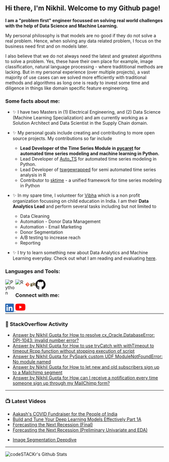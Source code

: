 ## Hi there, I'm Nikhil. Welcome to my Github page!

**I am a "problem first" engineer focussed on solving real world challenges with the help of Data Science and Machine Learning.** 

My personal philosophy is that models are no good if they do not solve a real problem. Hence, when solving any data related problem, I focus on the business need first and on models later.

I also believe that we do not always need the latest and greatest algorithms to solve a problem. Yes, these have their own place for example, image classification, natural language processing - where tradititional methods are lacking. But in my personal experience (over multiple projects), a vast majority of use cases can we solved more efficiently with traditional methods and algorithms as long one is ready to invest some time and diligence in things like domain specific feature engineering.   

### Some facts about me:

* :sparkles: I have two Masters in (1) Electrical Engineering, and (2) Data Science (Machine Learning Specialization) and am currently working as a Solution Architect and Data Scientist in the Supply Chain domain.

* :sparkles: My personal goals include creating and contributing to more open source projects. My contributions so far include
    - **Lead Developer of the Time Series Module in [pycaret](https://github.com/pycaret/pycaret) for automated time series modeling and machine learning in Python.**
    - Lead Developer of [Auto_TS](https://github.com/AutoViML/Auto_TS) for automated time series modeling in Python.
    - Lead Developer of [tswgewrapped](https://github.com/josephsdavid/tswgewrapped) for semi automated time series analysis in R
    - Contributor to [sktime](https://github.com/alan-turing-institute/sktime) - a unified framework for time series modeling in Python

-  :sparkles: In my spare time, I volunteer for [Vibha](https://vibha.org/) which is a non profit organization focussing on child education in India. I am their **Data Analytics Lead** and perform several tasks including but not limited to 
    - Data Cleaning
    - Automation - Donor Data Management
    - Automation - Email Marketing
    - Donor Segmentation
    - A/B testing to increase reach
    - Reporting 

-  :sparkles: I try to learn something new about Data Analytics and Machine Learning everyday. Check out what I am reading and evaluating [here](https://github.com/ngupta23/Data-Science-Knowlege-Base).


### Languages and Tools:

[<img align="left" alt="Python" width="32px" src="https://upload.wikimedia.org/wikipedia/commons/thumb/c/c3/Python-logo-notext.svg/200px-Python-logo-notext.svg.png" />][GitHub]
[<img align="left" alt="R" width="32px" src="https://upload.wikimedia.org/wikipedia/commons/thumb/1/1b/R_logo.svg/512px-R_logo.svg.png" />][GitHub]
[<img align="left" alt="Git" width="32px" src="https://raw.githubusercontent.com/github/explore/80688e429a7d4ef2fca1e82350fe8e3517d3494d/topics/git/git.png" />][GitHub]
[<img align="left" alt="GitHub" width="32px" src="https://raw.githubusercontent.com/github/explore/78df643247d429f6cc873026c0622819ad797942/topics/github/github.png" />][GitHub]

<br />

### Connect with me:

[<img align="left" alt="Nikhil | LinkedIn" width="32px" src="https://github.com/ngupta23/ngupta23/blob/master/logo/linkedin/LI-In-Bug.png" />][linkedin]
[<img align="left" alt="Nikhil | YouTube" width="32px" src="https://github.com/ngupta23/ngupta23/blob/master/logo/youtube/social/64px/red/youtube_social_icon_red.png" />][youtube]

<br />


---

### 📕 StackOverflow Activity
<!-- STACKOVERFLOW:START -->
- [Answer by Nikhil Gupta for How to resolve cx_Oracle.DatabaseError: DPI-1043: invalid number error?](https://stackoverflow.com/questions/60071546/how-to-resolve-cx-oracle-databaseerror-dpi-1043-invalid-number-error/69487417#69487417)
- [Answer by Nikhil Gupta for How to use tryCatch with withTimeout to timeout Rcpp function without stopping execution of script](https://stackoverflow.com/questions/67636203/how-to-use-trycatch-with-withtimeout-to-timeout-rcpp-function-without-stopping-e/67636978#67636978)
- [Answer by Nikhil Gupta for PySpark custom UDF ModuleNotFoundError: No module named](https://stackoverflow.com/questions/59741832/pyspark-custom-udf-modulenotfounderror-no-module-named/66546933#66546933)
- [Answer by Nikhil Gupta for How to let new and old subscribers sign up to a Mailchimp segment](https://stackoverflow.com/questions/64702835/how-to-let-new-and-old-subscribers-sign-up-to-a-mailchimp-segment/65491480#65491480)
- [Answer by Nikhil Gupta for How can I receive a notification every time someone sign up through my MailChimp form?](https://stackoverflow.com/questions/64915742/how-can-i-receive-a-notification-every-time-someone-sign-up-through-my-mailchimp/65491405#65491405)
<!-- STACKOVERFLOW:END -->

---

### 📺 Latest Videos
<!-- YOUTUBE:START -->
- [Aakash&#39;s COVID Fundraiser for the People of India](https://www.youtube.com/watch?v=tasWbdU5z68)
- [Build and Tune Your Deep Learning Models Effectively Part 1A](https://www.youtube.com/watch?v=MNM95uO9-xs)
- [Forecasting the Next Recession &lpar;Final&rpar;](https://www.youtube.com/watch?v=ZQAJfAoSLbU)
- [Forecasting the Next Recession &lpar;Preliminary Univariate and EDA&rpar;](https://www.youtube.com/watch?v=uerDq3WoMO8)
<!-- YOUTUBE:END -->
- [Image Segmentation Deepdive](https://zoom.us/rec/share/1MJ1EpH77U9JTYnx82f5fI0LHL7Zaaa81XBMq6cEmJpH3jXbpNR1ecPwAqKPC14?startTime=1574024696000)

---


<img align="left" alt="codeSTACKr's Github Stats" src="https://github-readme-stats.vercel.app/api?username=ngupta23&count_private=true&theme=radical&show_icons=true&hide_border=true" />



[GitHub]: https://github.com/ngupta23
[youtube]: https://www.youtube.com/channel/UCDB-YwusJ60Kly2rcGKSsmQ/
[stackoverflow]: https://stackoverflow.com/users/8925915/nikhil-gupta
[linkedin]: https://www.linkedin.com/in/guptanick/
